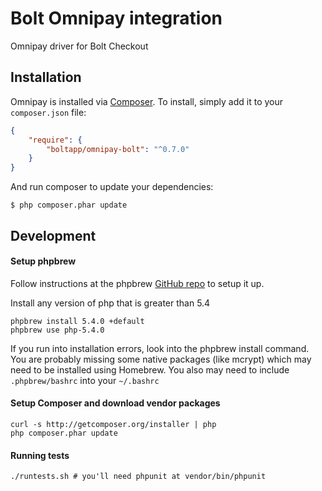 # Bolt Omnipay integration
Omnipay driver for Bolt Checkout

## Installation

Omnipay is installed via [Composer](http://getcomposer.org/). To install, simply add it
to your `composer.json` file:

```json
{
    "require": {
        "boltapp/omnipay-bolt": "^0.7.0"
    }
}
```

And run composer to update your dependencies:
```
$ php composer.phar update
```

## Development
#### Setup phpbrew
Follow instructions at the phpbrew [GitHub repo](https://github.com/phpbrew/phpbrew) to setup it up.

Install any version of php that is greater than 5.4
```
phpbrew install 5.4.0 +default
phpbrew use php-5.4.0
```

If you run into installation errors, look into the phpbrew install command. You are probably missing
some native packages (like mcrypt) which may need to be installed using Homebrew. You also may need to include
`.phpbrew/bashrc` into your `~/.bashrc`
 

#### Setup Composer and download vendor packages
```
curl -s http://getcomposer.org/installer | php
php composer.phar update
```

#### Running tests 
```
./runtests.sh # you'll need phpunit at vendor/bin/phpunit
```
